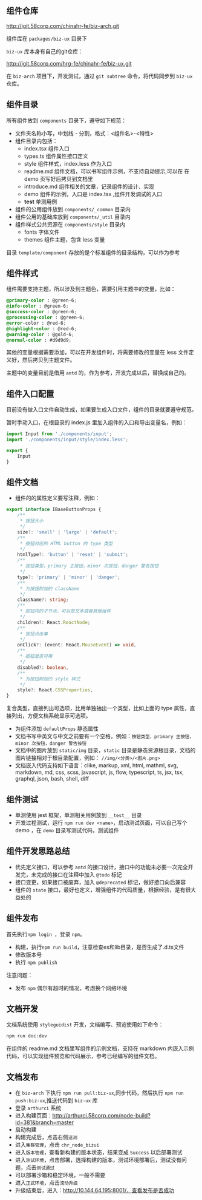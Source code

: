 ## 组件仓库

http://igit.58corp.com/chinahr-fe/biz-arch.git

组件库在 `packages/biz-ux` 目录下

`biz-ux` 库本身有自己的git仓库：

http://igit.58corp.com/hrg-fe/chinahr-fe/biz-ux.git

在 `biz-arch` 项目下，开发测试，通过 `git subtree` 命令，将代码同步到 `biz-ux` 仓库。



## 组件目录

所有组件放到 `components` 目录下，遵守如下规范：

* 文件夹名称小写，中划线 - 分割，格式：<组件名>-<特性> 
* 组件目录内包括：
    + index.tsx 组件入口
    + types.ts 组件属性接口定义
    + style 组件样式，index.less 作为入口
    + readme.md 组件文档，可以书写组件示例，不支持自动提示,可以在 在 demo 页写好后拷贝到文档里
    + introduce.md 组件相关的文章，记录组件的设计、实现
    + demo 组件的示例，入口是 index.tsx ,组件开发调试的入口
    + __test__ 单测用例
* 组件的公用组件放到 `components/_common` 目录内
* 组件公用的基础库放到 `components/_util` 目录内
* 组件样式公共资源在 `components/style` 目录内
    + fonts 字体文件
    + themes 组件主题，包含 less 变量

目录 `template/component` 存放的是个标准组件的目录结构，可以作为参考

## 组件样式

组件需要支持主题，所以涉及到主题色，需要引用主题中的变量，比如：

```scss
@primary-color : @green-6;
@info-color : @green-6;
@success-color : @green-6;
@processing-color : @green-6;
@error-color : @red-6;
@highlight-color : @red-6;
@warning-color : @gold-6;
@normal-color : #d9d9d9;
```

其他的变量根据需要添加，可以在开发组件时，将需要修改的变量在 less 文件定义好，然后拷贝到主题文件。

主题中的变量目前是借用 `antd` 的，作为参考，开发完成以后，替换成自己的。

## 组件入口配置

目前没有做入口文件自动生成，如果要生成入口文件，组件的目录就要遵守规范。

暂时手动入口，在根目录的 index.js 里加入组件的入口和导出变量名，例如：

``` js static
import Input from './components/input';
import './components/input/style/index.less';

export {
    Input
}
```

## 组件文档

* 组件的的属性定义要写注释，例如：

```typescript static
export interface IBaseButtonProps {
    /**
     * 按钮大小
     */
    size?: 'small' | 'large' | 'default';
    /**
     * 按钮对应的 HTML button 的 type 类型
     */
    htmlType?: 'button' | 'reset' | 'submit';
    /**
     * 按钮类型，primary 主按钮，minor 次按钮，danger 警告按钮
     */
    type?: 'primary' | 'minor' | 'danger';
    /**
     * 为按钮附加的 className
     */
    className?: string;
    /**
     * 按钮内的子节点，可以是文本或者其他组件
     */
    children?: React.ReactNode;
    /**
     * 按钮点击事
     */
    onClick?: (event: React.MouseEvent) => void,
    /**
     * 按钮是否可用
     */
    disabled?: boolean,
    /**
     * 为按钮附加的 style 样式
     */
    style?: React.CSSProperties,
}

```

复合类型，直接列出可选项，比用单独抽出一个类型，比如上面的 type 属性，直接列出，方便文档系统显示可选项。

* 为组件添加 `defaultProps` 静态属性
* 文档书写中英文与中文之前要有一个空格，例如：`按钮类型，primary 主按钮，minor 次按钮，danger 警告按钮`
* 文档中的图片放到 `static/img` 目录，`static`  目录是静态资源根目录，文档的图片链接相对于根目录配置，例如： `//img/<分类>/<图片.png>`
* 文档嵌入代码支持如下语言：clike, markup, xml, html, mathml, svg, markdown, md, css, scss, javascript, js, flow, typescript, ts, jsx, tsx, graphql, json, bash, shell, diff

## 组件测试

* 单测使用 jest 框架，单测相关用例放到 `__test__` 目录
* 开发过程测试，运行 `npm run dev <name>`，启动测试页面，可以自己写个 demo ，在 `demo` 目录写测试代码，测试组件  

## 组件开发思路总结

* 优先定义接口，可以参考 `antd` 的接口设计，接口中的功能未必要一次完全开发完，未完成的接口在注释中加入 `@todo` 标记
* 接口变更，如果接口被废弃，加入 `@deprecated` 标记，做好接口向后兼容
* 组件的 `state` 接口，最好也定义，增强组件的代码质量，根据经验，是有很大益处的


## 组件发布

首先执行`npm login `，登录 `npm`。

* 构建，执行`npm run build`，注意检查es和lib目录，是否生成了.d.ts文件
* 修改版本号
* 执行 `npm publish`

注意问题：
* 发布 `npm` 偶尔有超时的情况，考虑换个网络环境

## 文档开发

文档系统使用 `styleguidist` 开发，文档编写、预览使用如下命令：

```bash
npm run doc:dev
```

在组件的 readme.md 文档里写组件的示例文档，支持在 markdown 内嵌入示例代码，可以实现组件预览和代码展示，参考已经编写的组件文档。

## 文档发布
* 在 `biz-arch` 下执行 `npm run pull:biz-ux`,同步代码，然后执行 `npm run push:biz-ux`,推送代码到 `biz-ux` 库
* 登录 `arthurci` 系统
* 进入构建页面：http://arthurci.58corp.com/node-build?id=381&branch=master
* 启动构建
* 构建完成后，点击右侧`送测`
* 进入`集群管理`，点击 `chr_node_bizui`
* 进入`版本管理`，查看新构建的版本状态，结果变成 `Success` 以后部署测试
* 进入`测试环境`，点击部署，选择构建的版本，测试环境部署后，测试没有问题，点击`测试通过`
* 可以部署沙箱和稳定环境，一般不需要
* 进入`正式环境`，点击`滚动升级`
* 升级结束后，进入：http://10.144.64.195:8001/，查看发布是否成功

